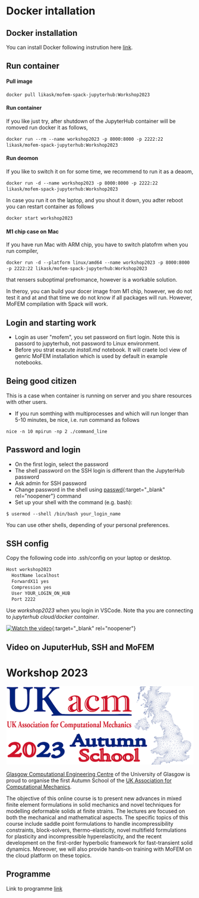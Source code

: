 # Docker intallation

## Docker installation

You can install Docker following instrution here [link](https://docs.docker.com/engine/install/).

## Run container

#### Pull image

~~~~
docker pull likask/mofem-spack-jupyterhub:Workshop2023
~~~~

#### Run container

If you like just try, after shutdown of the JupyterHub container will be romoved run docker it as follows, 
~~~~
docker run --rm --name workshop2023 -p 8000:8000 -p 2222:22 likask/mofem-spack-jupyterhub:Workshop2023
~~~~

#### Run deomon 

If you like to switch it on for some time, we recommend to run it as a deaom,
~~~~~
docker run -d --name workshop2023 -p 8000:8000 -p 2222:22 likask/mofem-spack-jupyterhub:Workshop2023
~~~~~
In case you run it on the laptop, and you shout it down, you adter reboot you can restart container as follows
~~~~~
docker start workshop2023
~~~~~

#### M1 chip case on Mac

If you have run Mac with ARM chip, you have to switch platofrm when you run compiler,
~~~~~~
docker run -d --platform linux/amd64 --name workshop2023 -p 8000:8000 -p 2222:22 likask/mofem-spack-jupyterhub:Workshop2023
~~~~~~
that rensers suboptimal prefromance, however is a workable solution.

In theroy, you can build your docer image from M1 chip, however, we do not test it and at and that time we do not know if all packages will run. However, MoFEM compilation with Spack will work. 

## Login and starting work

- Login as user "mofem", you set password on fisrt login. Note this is passord to jupyterhub, not password to Linux environment.
- Before you strat exacute *install.md* notebook. It will craete locl view of genric MoFEM installation which is used by default in example notebooks.

## Being good citizen

This is a case when container is running on server and you share resources with other users.

- If you run somthing with multiprocesses and which will run longer than 5-10 minutes, be nice, i.e. run command as follows
~~~~
nice -n 10 mpirun -np 2 ./command_line
~~~~

## Password and login

- On the first login, select the password
- The shell password on the SSH login is different than the JupyterHub password
- Ask admin for SSH password
- Change password in the shell using [passwd](https://man7.org/linux/man-pages/man1/passwd.1.html){:target="_blank" rel="noopener"} command
- Set up your shell with the command (e.g. bash):
~~~~
$ usermod --shell /bin/bash your_login_name
~~~~
You can use other shells, depending of your personal preferences.

## SSH config

Copy the following code into .ssh/config on your laptop or desktop.
~~~~
Host workshop2023
  HostName localhost
  ForwardX11 yes
  Compression yes
  User YOUR_LOGIN_ON_HUB
  Port 2222
~~~~

Use *workshop2023* when you login in VSCode. Note tha you are connecting to *jupyterhub cloud/docker container*.

[![Watch the video](https://img.youtube.com/vi/xL3J8VHig68/hqdefault.jpg)](https://youtu.be/xL3J8VHig68){:target="_blank" rel="noopener"}

## Video on JuputerHub, SSH and MoFEM

# Workshop 2023

![WorkshopLogo2023](figures/WorkshopLogo2023.png)

[Glasgow Computational Engineering Centre](https://www.gla.ac.uk/research/az/gcec/) of the University of Glasgow  is proud to organise the first Autumn School of the [UK Association for Computational Mechanics](https://ukacm.org).

The objective of this online course is to present new advances in mixed finite element formulations in solid mechanics and novel techniques for modelling deformable solids at finite strains. The lectures are focused on both the mechanical and mathematical aspects.  The specific topics of this course include saddle point formulations to handle incompressibility constraints, block-solvers, thermo-elasticity, novel multifield formulations for plasticity and incompressible hyperelasticity, and the recent development on the first-order hyperbolic framework for fast-transient solid dynamics. Moreover, we will also provide hands-on training with MoFEM on the cloud platform on these topics.

## Programme

Link to programme [link](https://drive.google.com/file/d/17aD4O-mxYrhhLBaUtaC6G61ZZh1P1Dwy/view)

